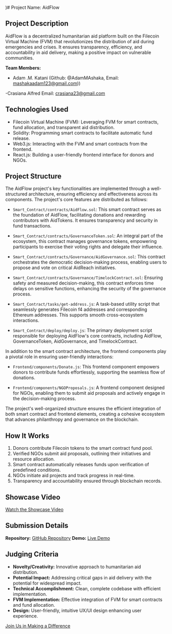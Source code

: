 )# Project Name: AidFlow

## Project Description

AidFlow is a decentralized humanitarian aid platform built on the Filecoin Virtual Machine (FVM) that revolutionizes the distribution of aid during emergencies and crises. It ensures transparency, efficiency, and accountability in aid delivery, making a positive impact on vulnerable communities.

**Team Members:**
- Adam .M. Katani (Github: @AdamMAshaka,
Email: mashakaadam123@gmail.com))

-Crasiana Alfred
Email: crasiana23@gmail.com
## Technologies Used

- Filecoin Virtual Machine (FVM): Leveraging FVM for smart contracts, fund allocation, and transparent aid distribution.
- Solidity: Programming smart contracts to facilitate automatic fund release.
- Web3.js: Interacting with the FVM and smart contracts from the frontend.
- React.js: Building a user-friendly frontend interface for donors and NGOs.

## Project Structure

The AidFlow project's key functionalities are implemented through a well-structured architecture, ensuring efficiency and effectiveness across its components. The project's core features are distributed as follows:

- `Smart_Contract/contracts/AidFlow.sol`: This smart contract serves as the foundation of AidFlow, facilitating donations and rewarding contributors with AidTokens. It ensures transparency and security in fund transactions.

- `Smart_Contract/contracts/GovernanceToken.sol`: An integral part of the ecosystem, this contract manages governance tokens, empowering participants to exercise their voting rights and delegate their influence.

- `Smart_Contract/contracts/Governance/AidGovernance.sol`: This contract orchestrates the democratic decision-making process, enabling users to propose and vote on critical AidReach initiatives.

- `Smart_Contract/contracts/Governance/TimelockContract.sol`: Ensuring safety and measured decision-making, this contract enforces time delays on sensitive functions, enhancing the security of the governance process.

- `Smart_Contract/tasks/get-address.js`: A task-based utility script that seamlessly generates Filecoin f4 addresses and corresponding Ethereum addresses. This supports smooth cross-ecosystem interactions.

- `Smart_Contract/deploy/deploy.js`: The primary deployment script responsible for deploying AidFlow's core contracts, including AidFlow, GovernanceToken, AidGovernance, and TimelockContract.

In addition to the smart contract architecture, the frontend components play a pivotal role in ensuring user-friendly interactions:

- `Frontend/components/Donate.js`: This frontend component empowers donors to contribute funds effortlessly, supporting the seamless flow of donations.

- `Frontend/components/NGOProposals.js`: A frontend component designed for NGOs, enabling them to submit aid proposals and actively engage in the decision-making process.

The project's well-organized structure ensures the efficient integration of both smart contract and frontend elements, creating a cohesive ecosystem that advances philanthropy and governance on the blockchain.

## How It Works

1. Donors contribute Filecoin tokens to the smart contract fund pool.
2. Verified NGOs submit aid proposals, outlining their initiatives and resource allocation.
3. Smart contract automatically releases funds upon verification of predefined conditions.
4. NGOs initiate aid projects and track progress in real-time.
5. Transparency and accountability ensured through blockchain records.

## Showcase Video

[Watch the Showcase Video](https://example.com/showcase)

## Submission Details

**Repository:** [GitHub Repository](https://github.com/Rasta669/AidFlow.git)
**Demo:** [Live Demo](https://aidreach.netlify.app)

## Judging Criteria

- **Novelty/Creativity:** Innovative approach to humanitarian aid distribution.
- **Potential Impact:** Addressing critical gaps in aid delivery with the potential for widespread impact.
- **Technical Accomplishment:** Clean, complete codebase with efficient implementation.
- **FVM Implementation:** Effective integration of FVM for smart contracts and fund allocation.
- **Design:** User-friendly, intuitive UX/UI design enhancing user experience.

[Join Us in Making a Difference](https://aidreach.netlify.app)
